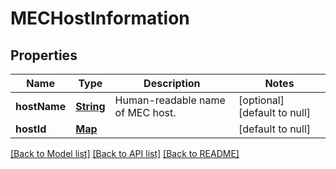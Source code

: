 # MECHostInformation
## Properties

Name | Type | Description | Notes
------------ | ------------- | ------------- | -------------
**hostName** | [**String**](string.md) | Human-readable name of MEC host. | [optional] [default to null]
**hostId** | [**Map**](object.md) |  | [default to null]

[[Back to Model list]](../README.md#documentation-for-models) [[Back to API list]](../README.md#documentation-for-api-endpoints) [[Back to README]](../README.md)

